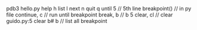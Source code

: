 pdb3 hello.py
help  h
list  l
next  n
quit  q
until 5 // 5th line
breakpoint()  // in py file
continue, c // run until breakpoint
break, b   // b 5
clear, cl  // clear guido.py:5 clear b#
b   // list all breakpoint
